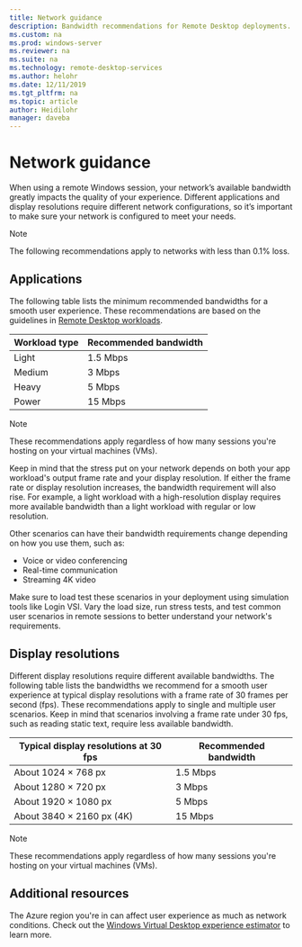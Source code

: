 ```yaml
---
title: Network guidance
description: Bandwidth recommendations for Remote Desktop deployments.
ms.custom: na
ms.prod: windows-server
ms.reviewer: na
ms.suite: na
ms.technology: remote-desktop-services
ms.author: helohr
ms.date: 12/11/2019
ms.tgt_pltfrm: na
ms.topic: article
author: Heidilohr
manager: daveba
---
```

# Network guidance

When using a remote Windows session, your network’s available bandwidth greatly impacts the quality of your experience. Different applications and display resolutions require different network configurations, so it’s important to make sure your network is configured to meet your needs.

>[!NOTE]
>The following recommendations apply to networks with less than 0.1% loss.

## Applications

The following table lists the minimum recommended bandwidths for a smooth user experience. These recommendations are based on the guidelines in [Remote Desktop workloads](remote-desktop-workloads.md).

| Workload type   | Recommended bandwidth |
|-----------------|-----------------------|
| Light           | 1.5 Mbps              |
| Medium          | 3 Mbps                |
| Heavy           | 5 Mbps                |
| Power           | 15 Mbps               |

>[!NOTE]
>These recommendations apply regardless of how many sessions you're hosting on your virtual machines (VMs).

Keep in mind that the stress put on your network depends on both your app workload's output frame rate and your display resolution. If either the frame rate or display resolution increases, the bandwidth requirement will also rise. For example, a light workload with a high-resolution display requires more available bandwidth than a light workload with regular or low resolution.

Other scenarios can have their bandwidth requirements change depending on how you use them, such as:

- Voice or video conferencing
- Real-time communication
- Streaming 4K video

Make sure to load test these scenarios in your deployment using simulation tools like Login VSI. Vary the load size, run stress tests, and test common user scenarios in remote sessions to better understand your network's requirements.

## Display resolutions

Different display resolutions require different available bandwidths. The following table lists the bandwidths we recommend for a smooth user experience at typical display resolutions with a frame rate of 30 frames per second (fps). These recommendations apply to single and multiple user scenarios. Keep in mind that scenarios involving a frame rate under 30 fps, such as reading static text, require less available bandwidth.

| Typical display resolutions at 30 fps    | Recommended bandwidth |
|------------------------------------------|-----------------------|
| About 1024 × 768 px                      | 1.5 Mbps              |
| About 1280 × 720 px                      | 3 Mbps                |
| About 1920 × 1080 px                     | 5 Mbps                |
| About 3840 × 2160 px (4K)                | 15 Mbps               |

>[!NOTE]
>These recommendations apply regardless of how many sessions you're hosting on your virtual machines (VMs).

## Additional resources

The Azure region you're in can affect user experience as much as network conditions. Check out the [Windows Virtual Desktop experience estimator](https://azure.microsoft.com/services/virtual-desktop/assessment/) to learn more.
